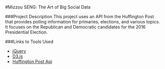 #Mizzou SENG: The Art of Big Social Data 

###Project Description
This	project	uses an	API	from	the	Huffington	Post	that	provides	polling	information	for	
primaries,	elections,	and	various	topics.	It	focuses	on	the	Republican and Democratic candidates	for	the	
2016	Presidential	Election.

###Links to Tools Used
* [jQuery](https://jquery.com/)
* [D3.js](http://d3js.org/)
* [Huffington Post Api](http://elections.huffingtonpost.com/pollster/api)
